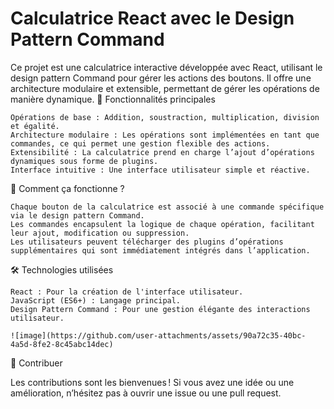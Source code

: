 # Calculatrice React avec le Design Pattern Command

Ce projet est une calculatrice interactive développée avec React, utilisant le design pattern Command pour gérer les actions des boutons. Il offre une architecture modulaire et extensible, permettant de gérer les opérations de manière dynamique.
🎯 Fonctionnalités principales

    Opérations de base : Addition, soustraction, multiplication, division et égalité.
    Architecture modulaire : Les opérations sont implémentées en tant que commandes, ce qui permet une gestion flexible des actions.
    Extensibilité : La calculatrice prend en charge l’ajout d’opérations dynamiques sous forme de plugins.
    Interface intuitive : Une interface utilisateur simple et réactive.

🚀 Comment ça fonctionne ?

    Chaque bouton de la calculatrice est associé à une commande spécifique via le design pattern Command.
    Les commandes encapsulent la logique de chaque opération, facilitant leur ajout, modification ou suppression.
    Les utilisateurs peuvent télécharger des plugins d’opérations supplémentaires qui sont immédiatement intégrés dans l’application.

🛠️ Technologies utilisées

    React : Pour la création de l'interface utilisateur.
    JavaScript (ES6+) : Langage principal.
    Design Pattern Command : Pour une gestion élégante des interactions utilisateur.

    ![image](https://github.com/user-attachments/assets/90a72c35-40bc-4a5d-8fe2-8c45abc14dec)

    
🤝 Contribuer

Les contributions sont les bienvenues ! Si vous avez une idée ou une amélioration, n’hésitez pas à ouvrir une issue ou une pull request.

